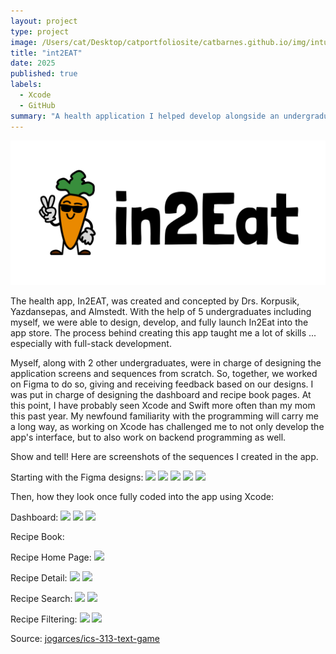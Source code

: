 ```yaml
---
layout: project
type: project
image: /Users/cat/Desktop/catportfoliosite/catbarnes.github.io/img/intuEAT.png
title: "int2EAT"
date: 2025
published: true
labels:
  - Xcode
  - GitHub
summary: "A health application I helped develop alongside an undergraduate team of 5 and 3 professors."
---
```


<img class="img-fluid" src="../img/intuEAT.png">

The health app, In2EAT, was created and concepted by Drs. Korpusik, Yazdansepas, and Almstedt. With the help of 5 undergraduates including myself, we were able to design, develop, and fully launch In2Eat into the app store. The process behind creating this app taught me a lot of skills ... especially with full-stack development. 

Myself, along with 2 other undergraduates, were in charge of designing the application screens and sequences from scratch. So, together, we worked on Figma to do so, giving and receiving feedback based on our designs. I was put in charge of designing the dashboard and recipe book pages. At this point, I have probably seen Xcode and Swift more often than my mom this past year. My newfound familiarity with the programming will carry me a long way, as working on Xcode has challenged me to not only develop the app's interface, but to also work on backend programming as well.

Show and tell! Here are screenshots of the sequences I created in the app. 

Starting with the Figma designs:
<img class="img-fluid" src="/Users/cat/Desktop/catportfoliosite/catbarnes.github.io/img/intuEAT SCs copy/in2Eat Figma/Screenshot 2025-01-29 at 5.34.42 PM.png">
<img class="img-fluid" src="/Users/cat/Desktop/catportfoliosite/catbarnes.github.io/img/intuEAT SCs copy/in2Eat Figma/Screenshot 2025-01-29 at 5.34.47 PM.png">
<img class="img-fluid" src="/Users/cat/Desktop/catportfoliosite/catbarnes.github.io/img/intuEAT SCs copy/in2Eat Figma/Screenshot 2025-01-29 at 5.34.54 PM.png">
<img class="img-fluid" src="/Users/cat/Desktop/catportfoliosite/catbarnes.github.io/img/intuEAT SCs copy/in2Eat Figma/Screenshot 2025-01-29 at 5.34.59 PM.png">
<img class="img-fluid" src="/Users/cat/Desktop/catportfoliosite/catbarnes.github.io/img/intuEAT SCs copy/in2Eat Figma/Screenshot 2025-01-29 at 5.35.14 PM.png">

Then, how they look once fully coded into the app using Xcode:

Dashboard:
<img class="img-fluid" src="/Users/cat/Desktop/catportfoliosite/catbarnes.github.io/img/intuEAT SCs copy/in2Eat App/DASHBOARD_BOTTOM.png">
<img class="img-fluid" src="/Users/cat/Desktop/catportfoliosite/catbarnes.github.io/img/intuEAT SCs copy/in2Eat App/DASHBOARD_TOP.png">
<img class="img-fluid" src="/Users/cat/Desktop/catportfoliosite/catbarnes.github.io/img/intuEAT SCs copy/in2Eat App/DASHBOARDPIECHART.png">

Recipe Book:

Recipe Home Page:
<img class="img-fluid" src="/Users/cat/Desktop/catportfoliosite/catbarnes.github.io/img/intuEAT SCs copy/in2Eat App/RECIPEBOOKHOME.png">

Recipe Detail:
<img class="img-fluid" src="/Users/cat/Desktop/catportfoliosite/catbarnes.github.io/img/intuEAT SCs copy/in2Eat App/RECIPEDETAIL_TOP.png">
<img class="img-fluid" src="/Users/cat/Desktop/catportfoliosite/catbarnes.github.io/img/intuEAT SCs copy/in2Eat App/RECIPEDETAIL_BOTTOM.png">

Recipe Search:
<img class="img-fluid" src="/Users/cat/Desktop/catportfoliosite/catbarnes.github.io/img/intuEAT SCs copy/in2Eat App/RECIPESEARCH.png">
<img class="img-fluid" src="/Users/cat/Desktop/catportfoliosite/catbarnes.github.io/img/intuEAT SCs copy/in2Eat App/SEARCHCURRY.png">

Recipe Filtering:
<img class="img-fluid" src="/Users/cat/Desktop/catportfoliosite/catbarnes.github.io/img/intuEAT SCs copy/in2Eat App/FILTEREXPANDED.png">
<img class="img-fluid" src="/Users/cat/Desktop/catportfoliosite/catbarnes.github.io/img/intuEAT SCs copy/in2Eat App/FILTERVIEW.png">

Source: <a href="https://github.com/jogarces/ics-313-text-game"><i class="large github icon "></i>jogarces/ics-313-text-game</a>
